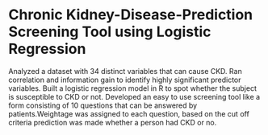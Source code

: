 # Chronic Kidney-Disease-Prediction Screening Tool using Logistic Regression

Analyzed a dataset with 34 distinct variables that can cause CKD. Ran correlation and information gain to identify highly significant predictor variables.
Built a logistic regression model in R to spot whether the subject is susceptible to CKD or not.
Developed an easy to use screening tool like a form consisting of 10 questions that can be answered by patients.Weightage was assigned to each question, based on the cut off criteria prediction was made whether a person had CKD or no.
